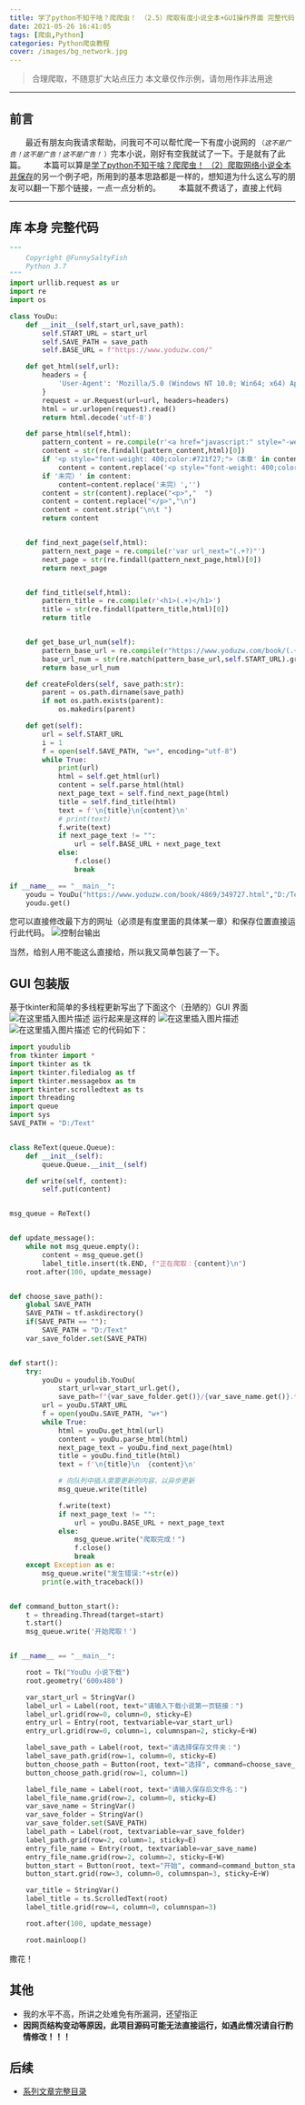 ```yaml
---
title: 学了python不知干啥？爬爬虫！ （2.5）爬取有度小说全本+GUI操作界面 完整代码
date: 2021-05-26 16:41:05
tags: [爬虫,Python]
categories: Python爬虫教程
cover: /images/bg_network.jpg
---
```


> 合理爬取，不随意扩大站点压力
> 本文章仅作示例，请勿用作非法用途

---

## 前言
&emsp;&emsp;最近有朋友向我请求帮助，问我可不可以帮忙爬一下有度小说网的   <small>（*这不是广告！这不是广告！这不是广告！* ）</small>完本小说，刚好有空我就试了一下。于是就有了此篇。
&emsp;&emsp;本篇可以算是[学了python不知干啥？爬爬虫！ （2）爬取网络小说全本并保存](https://funnysaltyfish.github.io/2021/05/24/python_spider_lesson_2/)的另一个例子吧，所用到的基本思路都是一样的，想知道为什么这么写的朋友可以翻一下那个链接，一点一点分析的。
&emsp;&emsp;本篇就不费话了，直接上代码

----
## 库 本身 完整代码
```python
"""
    Copyright @FunnySaltyFish
    Python 3.7
"""
import urllib.request as ur
import re
import os

class YouDu:
    def __init__(self,start_url,save_path):
        self.START_URL = start_url
        self.SAVE_PATH = save_path
        self.BASE_URL = f"https://www.yoduzw.com/"

    def get_html(self,url):
        headers = {
            'User-Agent': 'Mozilla/5.0 (Windows NT 10.0; Win64; x64) AppleWebKit/537.36 (KHTML, like Gecko) Chrome/83.0.4103.116 Safari/537.36 Edg/83.0.478.61'
        }
        request = ur.Request(url=url, headers=headers)
        html = ur.urlopen(request).read()
        return html.decode('utf-8')

    def parse_html(self,html):
        pattern_content = re.compile(r'<a href="javascript:" style="-webkit-tap-highlight-color:rgba\(0,0,0,0\);pointer-events:none;">(.+)</p></a>',re.S)
        content = str(re.findall(pattern_content,html)[0])
        if '<p style="font-weight: 400;color:#721f27;">（本章' in content:
            content = content.replace('<p style="font-weight: 400;color:#721f27;">（本章',"")
        if '未完）' in content:
            content=content.replace('未完）','')
        content = str(content).replace("<p>","  ")
        content = content.replace("</p>","\n")
        content = content.strip("\n\t ")
        return content


    def find_next_page(self,html):
        pattern_next_page = re.compile(r'var url_next="(.+?)"')
        next_page = str(re.findall(pattern_next_page,html)[0])
        return next_page


    def find_title(self,html):
        pattern_title = re.compile(r'<h1>(.+)</h1>')
        title = str(re.findall(pattern_title,html)[0])
        return title


    def get_base_url_num(self):
        pattern_base_url = re.compile(r"https://www.yoduzw.com/book/(.+)/.+")
        base_url_num = str(re.match(pattern_base_url,self.START_URL).group(1))
        return base_url_num

    def createFolders(self, save_path:str):
        parent = os.path.dirname(save_path)
        if not os.path.exists(parent):
            os.makedirs(parent)

    def get(self):
        url = self.START_URL
        i = 1
        f = open(self.SAVE_PATH, "w+", encoding="utf-8")
        while True:
            print(url)
            html = self.get_html(url)
            content = self.parse_html(html)
            next_page_text = self.find_next_page(html)
            title = self.find_title(html)
            text = f'\n{title}\n{content}\n'
            # print(text)
            f.write(text)
            if next_page_text != "":
                url = self.BASE_URL + next_page_text
            else:
                f.close()
                break

if __name__ == "__main__":
    youdu = YouDu("https://www.yoduzw.com/book/4869/349727.html","D:/Text/明朝那些事儿——1.txt")
    youdu.get()
```

您可以直接修改最下方的网址（必须是有度里面的具体某一章）和保存位置直接运行此代码。
![控制台输出](https://img-blog.csdnimg.cn/20200810152608463.png?x-oss-process=image/watermark,type_ZmFuZ3poZW5naGVpdGk,shadow_10,text_aHR0cHM6Ly9ibG9nLmNzZG4ubmV0L3FxXzQzNTk2MDY3,size_16,color_FFFFFF,t_70)

当然，给别人用不能这么直接给，所以我又简单包装了一下。

## GUI 包装版
基于tkinter和简单的多线程更新写出了下面这个（丑陋的）GUI 界面
![在这里插入图片描述](https://img-blog.csdnimg.cn/20200810152732837.png?x-oss-process=image/watermark,type_ZmFuZ3poZW5naGVpdGk,shadow_10,text_aHR0cHM6Ly9ibG9nLmNzZG4ubmV0L3FxXzQzNTk2MDY3,size_16,color_FFFFFF,t_70)
运行起来是这样的
![在这里插入图片描述](https://img-blog.csdnimg.cn/20200810152849987.png?x-oss-process=image/watermark,type_ZmFuZ3poZW5naGVpdGk,shadow_10,text_aHR0cHM6Ly9ibG9nLmNzZG4ubmV0L3FxXzQzNTk2MDY3,size_16,color_FFFFFF,t_70)
![在这里插入图片描述](https://img-blog.csdnimg.cn/20200810152849988.png?x-oss-process=image/watermark,type_ZmFuZ3poZW5naGVpdGk,shadow_10,text_aHR0cHM6Ly9ibG9nLmNzZG4ubmV0L3FxXzQzNTk2MDY3,size_16,color_FFFFFF,t_70)
它的代码如下：

```python
import youdulib
from tkinter import *
import tkinter as tk
import tkinter.filedialog as tf
import tkinter.messagebox as tm
import tkinter.scrolledtext as ts
import threading
import queue
import sys
SAVE_PATH = "D:/Text"


class ReText(queue.Queue):
    def __init__(self):
        queue.Queue.__init__(self)

    def write(self, content):
        self.put(content)


msg_queue = ReText()


def update_message():
    while not msg_queue.empty():
        content = msg_queue.get()
        label_title.insert(tk.END, f"正在爬取：{content}\n")
    root.after(100, update_message)


def choose_save_path():
    global SAVE_PATH
    SAVE_PATH = tf.askdirectory()
    if(SAVE_PATH == ""):
        SAVE_PATH = "D:/Text"
    var_save_folder.set(SAVE_PATH)


def start():
    try:
        youDu = youdulib.YouDu(
            start_url=var_start_url.get(), 
            save_path=f"{var_save_folder.get()}/{var_save_name.get()}.txt")
        url = youDu.START_URL
        f = open(youDu.SAVE_PATH, "w+")
        while True:
            html = youDu.get_html(url)
            content = youDu.parse_html(html)
            next_page_text = youDu.find_next_page(html)
            title = youDu.find_title(html)
            text = f'\n{title}\n  {content}\n'

            # 向队列中插入需要更新的内容，以异步更新
            msg_queue.write(title)

            f.write(text)
            if next_page_text != "":
                url = youDu.BASE_URL + next_page_text
            else:
                msg_queue.write("爬取完成！")
                f.close()
                break
    except Exception as e:
        msg_queue.write("发生错误:"+str(e))
        print(e.with_traceback())


def command_button_start():
    t = threading.Thread(target=start)
    t.start()
    msg_queue.write('开始爬取！')


if __name__ == "__main__":

    root = Tk("YouDu 小说下载")
    root.geometry('600x480')

    var_start_url = StringVar()
    label_url = Label(root, text="请输入下载小说第一页链接：")
    label_url.grid(row=0, column=0, sticky=E)
    entry_url = Entry(root, textvariable=var_start_url)
    entry_url.grid(row=0, column=1, columnspan=2, sticky=E+W)

    label_save_path = Label(root, text="请选择保存文件夹：")
    label_save_path.grid(row=1, column=0, sticky=E)
    button_choose_path = Button(root, text="选择", command=choose_save_path)
    button_choose_path.grid(row=1, column=1)

    label_file_name = Label(root, text="请输入保存后文件名：")
    label_file_name.grid(row=2, column=0, sticky=E)
    var_save_name = StringVar()
    var_save_folder = StringVar()
    var_save_folder.set(SAVE_PATH)
    label_path = Label(root, textvariable=var_save_folder)
    label_path.grid(row=2, column=1, sticky=E)
    entry_file_name = Entry(root, textvariable=var_save_name)
    entry_file_name.grid(row=2, column=2, sticky=E+W)
    button_start = Button(root, text="开始", command=command_button_start)
    button_start.grid(row=3, column=0, columnspan=3, sticky=E+W)

    var_title = StringVar()
    label_title = ts.ScrolledText(root)
    label_title.grid(row=4, column=0, columnspan=3)

    root.after(100, update_message)

    root.mainloop()

```
撒花！

## 其他
 - 我的水平不高，所讲之处难免有所漏洞，还望指正
 - **因网页结构变动等原因，此项目源码可能无法直接运行，如遇此情况请自行酌情修改！！！**

## 后续
- [系列文章完整目录](/2021/05/26/python-spider-lesson-catalog/)
